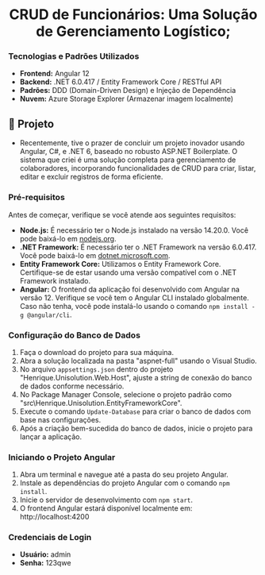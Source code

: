  <h1 align="center">
    CRUD de Funcionários: Uma Solução de Gerenciamento Logístico;
</h1>

### Tecnologias e Padrões Utilizados
- **Frontend:** Angular 12
- **Backend:** .NET 6.0.417 / Entity Framework Core / RESTful API
- **Padrões:** DDD (Domain-Driven Design) e Injeção de Dependência
- **Nuvem:** Azure Storage Explorer (Armazenar imagem localmente)

## 🚀 Projeto

- Recentemente, tive o prazer de concluir um projeto inovador usando Angular, C#, e .NET 6, baseado no robusto ASP.NET Boilerplate. O sistema que criei é uma solução completa para gerenciamento de colaboradores, incorporando funcionalidades de CRUD para criar, listar, editar e excluir registros de forma eficiente.

### Pré-requisitos

Antes de começar, verifique se você atende aos seguintes requisitos:

- **Node.js:** É necessário ter o Node.js instalado na versão 14.20.0. Você pode baixá-lo em [nodejs.org](https://nodejs.org/).
- **.NET Framework:** É necessário ter o .NET Framework na versão 6.0.417. Você pode baixá-lo em [dotnet.microsoft.com](https://dotnet.microsoft.com/download/dotnet-framework).
- **Entity Framework Core:** Utilizamos o Entity Framework Core. Certifique-se de estar usando uma versão compatível com o .NET Framework instalado.
- **Angular:** O frontend da aplicação foi desenvolvido com Angular na versão 12. Verifique se você tem o Angular CLI instalado globalmente. Caso não tenha, você pode instalá-lo usando o comando `npm install -g @angular/cli`.

### Configuração do Banco de Dados

1. Faça o download do projeto para sua máquina.
2. Abra a solução localizada na pasta "aspnet-full" usando o Visual Studio.
3. No arquivo `appsettings.json` dentro do projeto "Henrique.Unisolution.Web.Host", ajuste a string de conexão do banco de dados conforme necessário.
4. No Package Manager Console, selecione o projeto padrão como "src\Henrique.Unisolution.EntityFrameworkCore".
5. Execute o comando `Update-Database` para criar o banco de dados com base nas configurações.
6. Após a criação bem-sucedida do banco de dados, inicie o projeto para lançar a aplicação.

### Iniciando o Projeto Angular

1. Abra um terminal e navegue até a pasta do seu projeto Angular.
2. Instale as dependências do projeto Angular com o comando `npm install`.
3. Inicie o servidor de desenvolvimento com `npm start`.
4. O frontend Angular estará disponível localmente em: http://localhost:4200

### Credenciais de Login

- **Usuário:** admin
- **Senha:** 123qwe

